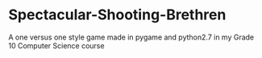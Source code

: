 # Spectacular-Shooting-Brethren
A one versus one style game made in pygame and python2.7 in my Grade 10 Computer Science course

